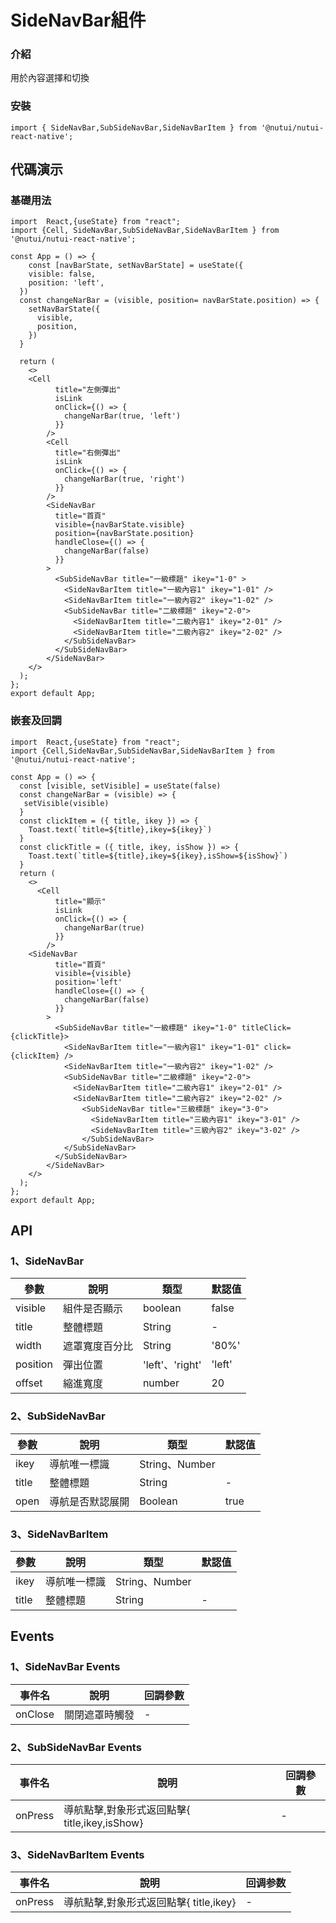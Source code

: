 
#  SideNavBar組件

### 介紹

用於內容選擇和切換

### 安裝
```SnackPlayer
import { SideNavBar,SubSideNavBar,SideNavBarItem } from '@nutui/nutui-react-native';
```
## 代碼演示
### 基礎用法

```SnackPlayer name=SideNavBar
import  React,{useState} from "react";
import {Cell, SideNavBar,SubSideNavBar,SideNavBarItem } from '@nutui/nutui-react-native';

const App = () => {
    const [navBarState, setNavBarState] = useState({
    visible: false,
    position: 'left',
  })
  const changeNarBar = (visible, position= navBarState.position) => {
    setNavBarState({
      visible,
      position,
    })
  }

  return (
    <>
    <Cell
          title="左側彈出"
          isLink
          onClick={() => {
            changeNarBar(true, 'left')
          }}
        />
        <Cell
          title="右側彈出"
          isLink
          onClick={() => {
            changeNarBar(true, 'right')
          }}
        />
        <SideNavBar
          title="首頁"
          visible={navBarState.visible}
          position={navBarState.position}
          handleClose={() => {
            changeNarBar(false)
          }}
        >
          <SubSideNavBar title="一級標題" ikey="1-0" >
            <SideNavBarItem title="一級內容1" ikey="1-01" />
            <SideNavBarItem title="一級內容2" ikey="1-02" />
            <SubSideNavBar title="二級標題" ikey="2-0">
              <SideNavBarItem title="二級內容1" ikey="2-01" />
              <SideNavBarItem title="二級內容2" ikey="2-02" />
            </SubSideNavBar>
          </SubSideNavBar>
        </SideNavBar>
    </>
  );
};
export default App;

```

### 嵌套及回調

```SnackPlayer name=SideNavBar
import  React,{useState} from "react";
import {Cell,SideNavBar,SubSideNavBar,SideNavBarItem } from '@nutui/nutui-react-native';

const App = () => {
  const [visible, setVisible] = useState(false)
  const changeNarBar = (visible) => {
   setVisible(visible)
  }
  const clickItem = ({ title, ikey }) => {
    Toast.text(`title=${title},ikey=${ikey}`)
  }
  const clickTitle = ({ title, ikey, isShow }) => {
    Toast.text(`title=${title},ikey=${ikey},isShow=${isShow}`)
  }
  return (
    <>
      <Cell
          title="顯示"
          isLink
          onClick={() => {
            changeNarBar(true)
          }}
        />
    <SideNavBar
          title="首頁"
          visible={visible}
          position='left'
          handleClose={() => {
            changeNarBar(false)
          }}
        >
          <SubSideNavBar title="一級標題" ikey="1-0" titleClick={clickTitle}>
            <SideNavBarItem title="一級內容1" ikey="1-01" click={clickItem} />
            <SideNavBarItem title="一級內容2" ikey="1-02" />
            <SubSideNavBar title="二級標題" ikey="2-0">
              <SideNavBarItem title="二級內容1" ikey="2-01" />
              <SideNavBarItem title="二級內容2" ikey="2-02" />
                <SubSideNavBar title="三級標題" ikey="3-0">
                  <SideNavBarItem title="三級內容1" ikey="3-01" />
                  <SideNavBarItem title="三級內容2" ikey="3-02" />
                </SubSideNavBar>
            </SubSideNavBar>
          </SubSideNavBar>
        </SideNavBar>
    </>
  );
};
export default App;

```



## API

### 1、SideNavBar

| 參數         | 說明                             | 類型   | 默認值           |
|--------------|----------------------------------|--------|------------------|
| visible      | 組件是否顯示                       | boolean | false           |
| title        | 整體標題                           | String  | -               |
| width        | 遮罩寬度百分比                      | String   | '80%'          |
| position     | 彈出位置                           | 'left'、'right' | 'left'  |
| offset       | 縮進寬度                           | number  | 20              |

### 2、SubSideNavBar

| 參數         | 說明                             | 類型   | 默認值           |
|--------------|----------------------------------|--------|------------------|
| ikey         | 導航唯一標識                       | String、Number |          |
| title        | 整體標題                           | String  | -              |
| open         | 導航是否默認展開                     | Boolean  | true         |
### 3、SideNavBarItem

| 參數         | 說明                             | 類型   | 默認值           |
|--------------|----------------------------------|--------|------------------|
| ikey         | 導航唯一標識                       | String、Number |          |
| title        | 整體標題                           | String  | -               |

## Events
### 1、SideNavBar Events

| 事件名                       | 說明                                          | 回調參數     |
|---------------------------|---------------------------------------------|--------------|
| onClose | 關閉遮罩時觸發 | -           |

### 2、SubSideNavBar Events

| 事件名           | 說明                                                             | 回調參數     |
|---------------|----------------------------------------------------------------|--------------|
| onPress | 導航點擊,對象形式返回點擊{ title,ikey,isShow} | -           |

### 3、SideNavBarItem Events

| 事件名    | 說明                                                  | 回调参数     |
|--------|-----------------------------------------------------|--------------|
| onPress | 導航點擊,對象形式返回點擊{ title,ikey} | -           |
